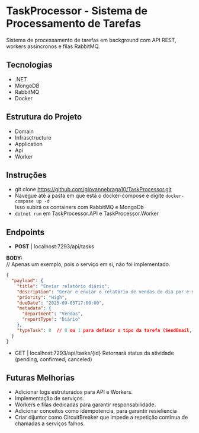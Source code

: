 # TaskProcessor - Sistema de Processamento de Tarefas

Sistema de processamento de tarefas em background com API REST, workers assíncronos e filas RabbitMQ.

## Tecnologias

- .NET 
- MongoDB
- RabbitMQ
- Docker

## Estrutura do Projeto
- Domain
- Infrasctructure
- Application
- Api
- Worker

## Instruções 
- git clone https://github.com/giovannebraga10/TaskProcessor.git
- Navegue até a pasta em que está o docker-compose e digite `docker-compose up -d`  
  Isso subirá os containers com RabbitMQ e MongoDb
- `dotnet run` em TaskProcessor.API e TaskProcessor.Worker

## Endpoints

- **POST** | localhost:7293/api/tasks

**BODY:**  
// Apenas um exemplo, pois o serviço em si, não foi implementado.

```json
{
  "payload": {  
    "title": "Enviar relatório diário",
    "description": "Gerar e enviar o relatório de vendas do dia por e-mail",
    "priority": "High",
    "dueDate": "2025-09-05T17:00:00",
    "metadata": {
      "department": "Vendas",
      "reportType": "Diário"
    },
    "typeTask": 0  // 0 ou 1 para definir o tipo da tarefa (SendEmail, GenerateReport)
  }
}
```


- GET | localhost:7293/api/tasks/{id}
  Retornará status da atividade (pending, confirmed, canceled)


## Futuras Melhorias

- Adicionar logs estruturados para API e Workers.
- Implementação de serviços.
- Workers e filas dedicadas para garantir responsabilidade.
- Adicionar conceitos como idempotencia, para garantir resieliencia
- Criar dijuntor como CircuitBreaker que impede a repetição contínua de chamadas a serviços falhos.

